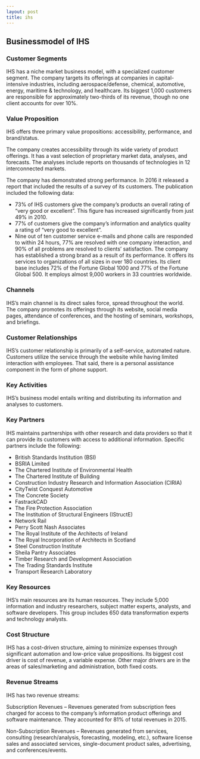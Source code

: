```yaml
---
layout: post
title: ihs
---
```


Businessmodel of IHS
---------------------

### Customer Segments

IHS has a niche market business model, with a specialized customer segment. The company targets its offerings at companies in capital-intensive industries, including aerospace/defense, chemical, automotive, energy, maritime & technology, and healthcare. Its biggest 1,000 customers are responsible for approximately two-thirds of its revenue, though no one client accounts for over 10%.

### Value Proposition

IHS offers three primary value propositions: accessibility, performance, and brand/status.

The company creates accessibility through its wide variety of product offerings. It has a vast selection of proprietary market data, analyses, and forecasts. The analyses include reports on thousands of technologies in 12 interconnected markets.

The company has demonstrated strong performance. In 2016 it released a report that included the results of a survey of its customers. The publication included the following data:

 * 73% of IHS customers give the company’s products an overall rating of “very good or excellent”. This figure has increased significantly from just 49% in 2010.
* 77% of customers give the company’s information and analytics quality a rating of “very good to excellent”.
* Nine out of ten customer service e-mails and phone calls are responded to within 24 hours, 77% are resolved with one company interaction, and 90% of all problems are resolved to clients’ satisfaction.
 The company has established a strong brand as a result of its performance. It offers its services to organizations of all sizes in over 180 countries. Its client base includes 72% of the Fortune Global 1000 and 77% of the Fortune Global 500. It employs almost 9,000 workers in 33 countries worldwide.

### Channels

IHS’s main channel is its direct sales force, spread throughout the world. The company promotes its offerings through its website, social media pages, attendance of conferences, and the hosting of seminars, workshops, and briefings.

### Customer Relationships

IHS’s customer relationship is primarily of a self-service, automated nature. Customers utilize the service through the website while having limited interaction with employees. That said, there is a personal assistance component in the form of phone support.

### Key Activities

IHS’s business model entails writing and distributing its information and analyses to customers.

### Key Partners

IHS maintains partnerships with other research and data providers so that it can provide its customers with access to additional information. Specific partners include the following:

 * British Standards Institution (BSI)
* BSRIA Limited
* The Chartered Institute of Environmental Health
* The Chartered Institute of Building
* Construction Industry Research and Information Association (CIRIA)
* CityTwist Conquest Automotive
* The Concrete Society
* FastrackCAD
* The Fire Protection Association
* The Institution of Structural Engineers (IStructE)
* Network Rail
* Perry Scott Nash Associates
* The Royal Institute of the Architects of Ireland
* The Royal Incorporation of Architects in Scotland
* Steel Construction Institute
* Sheila Pantry Associates
* Timber Research and Development Association
* The Trading Standards Institute
* Transport Research Laboratory
 ### Key Resources

IHS’s main resources are its human resources. They include 5,000 information and industry researchers, subject matter experts, analysts, and software developers. This group includes 650 data transformation experts and technology analysts.

### Cost Structure

IHS has a cost-driven structure, aiming to minimize expenses through significant automation and low-price value propositions. Its biggest cost driver is cost of revenue, a variable expense. Other major drivers are in the areas of sales/marketing and administration, both fixed costs.

### Revenue Streams

IHS has two revenue streams:

Subscription Revenues – Revenues generated from subscription fees charged for access to the company’s information product offerings and software maintenance. They accounted for 81% of total revenues in 2015.

Non-Subscription Revenues – Revenues generated from services, consulting (research/analysis, forecasting, modeling, etc.), software license sales and associated services, single-document product sales, advertising, and conferences/events.
